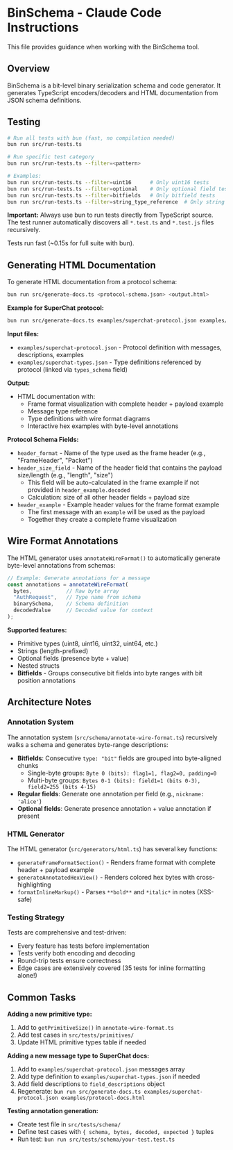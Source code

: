 # BinSchema - Claude Code Instructions

This file provides guidance when working with the BinSchema tool.

## Overview

BinSchema is a bit-level binary serialization schema and code generator. It generates TypeScript encoders/decoders and HTML documentation from JSON schema definitions.

## Testing

```bash
# Run all tests with bun (fast, no compilation needed)
bun run src/run-tests.ts

# Run specific test category
bun run src/run-tests.ts --filter=<pattern>

# Examples:
bun run src/run-tests.ts --filter=uint16      # Only uint16 tests
bun run src/run-tests.ts --filter=optional    # Only optional field tests
bun run src/run-tests.ts --filter=bitfields   # Only bitfield tests
bun run src/run-tests.ts --filter=string_type_reference  # Only string type reference tests
```

**Important:** Always use bun to run tests directly from TypeScript source. The test runner automatically discovers all `*.test.ts` and `*.test.js` files recursively.

Tests run fast (~0.15s for full suite with bun).

## Generating HTML Documentation

To generate HTML documentation from a protocol schema:

```bash
bun run src/generate-docs.ts <protocol-schema.json> <output.html>
```

**Example for SuperChat protocol:**
```bash
bun run src/generate-docs.ts examples/superchat-protocol.json examples/protocol-docs.html
```

**Input files:**
- `examples/superchat-protocol.json` - Protocol definition with messages, descriptions, examples
- `examples/superchat-types.json` - Type definitions referenced by protocol (linked via `types_schema` field)

**Output:**
- HTML documentation with:
  - Frame format visualization with complete header + payload example
  - Message type reference
  - Type definitions with wire format diagrams
  - Interactive hex examples with byte-level annotations

**Protocol Schema Fields:**
- `header_format` - Name of the type used as the frame header (e.g., "FrameHeader", "Packet")
- `header_size_field` - Name of the header field that contains the payload size/length (e.g., "length", "size")
  - This field will be auto-calculated in the frame example if not provided in `header_example.decoded`
  - Calculation: size of all other header fields + payload size
- `header_example` - Example header values for the frame format example
  - The first message with an `example` will be used as the payload
  - Together they create a complete frame visualization

## Wire Format Annotations

The HTML generator uses `annotateWireFormat()` to automatically generate byte-level annotations from schemas:

```typescript
// Example: Generate annotations for a message
const annotations = annotateWireFormat(
  bytes,           // Raw byte array
  "AuthRequest",   // Type name from schema
  binarySchema,    // Schema definition
  decodedValue     // Decoded value for context
);
```

**Supported features:**
- Primitive types (uint8, uint16, uint32, uint64, etc.)
- Strings (length-prefixed)
- Optional fields (presence byte + value)
- Nested structs
- **Bitfields** - Groups consecutive bit fields into byte ranges with bit position annotations

## Architecture Notes

### Annotation System

The annotation system (`src/schema/annotate-wire-format.ts`) recursively walks a schema and generates byte-range descriptions:

- **Bitfields**: Consecutive `type: "bit"` fields are grouped into byte-aligned chunks
  - Single-byte groups: `Byte 0 (bits): flag1=1, flag2=0, padding=0`
  - Multi-byte groups: `Bytes 0-1 (bits): field1=1 (bits 0-3), field2=255 (bits 4-15)`
- **Regular fields**: Generate one annotation per field (e.g., `nickname: 'alice'`)
- **Optional fields**: Generate presence annotation + value annotation if present

### HTML Generator

The HTML generator (`src/generators/html.ts`) has several key functions:

- `generateFrameFormatSection()` - Renders frame format with complete header + payload example
- `generateAnnotatedHexView()` - Renders colored hex bytes with cross-highlighting
- `formatInlineMarkup()` - Parses `**bold**` and `*italic*` in notes (XSS-safe)

### Testing Strategy

Tests are comprehensive and test-driven:
- Every feature has tests before implementation
- Tests verify both encoding and decoding
- Round-trip tests ensure correctness
- Edge cases are extensively covered (35 tests for inline formatting alone!)

## Common Tasks

**Adding a new primitive type:**
1. Add to `getPrimitiveSize()` in `annotate-wire-format.ts`
2. Add test cases in `src/tests/primitives/`
3. Update HTML primitive types table if needed

**Adding a new message type to SuperChat docs:**
1. Add to `examples/superchat-protocol.json` messages array
2. Add type definition to `examples/superchat-types.json` if needed
3. Add field descriptions to `field_descriptions` object
4. Regenerate: `bun run src/generate-docs.ts examples/superchat-protocol.json examples/protocol-docs.html`

**Testing annotation generation:**
- Create test file in `src/tests/schema/`
- Define test cases with `{ schema, bytes, decoded, expected }` tuples
- Run test: `bun run src/tests/schema/your-test.test.ts`
